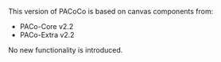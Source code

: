 This version of PACoCo is based on canvas components from:
* PACo-Core v2.2
* PACo-Extra v2.2

No new functionality is introduced.
